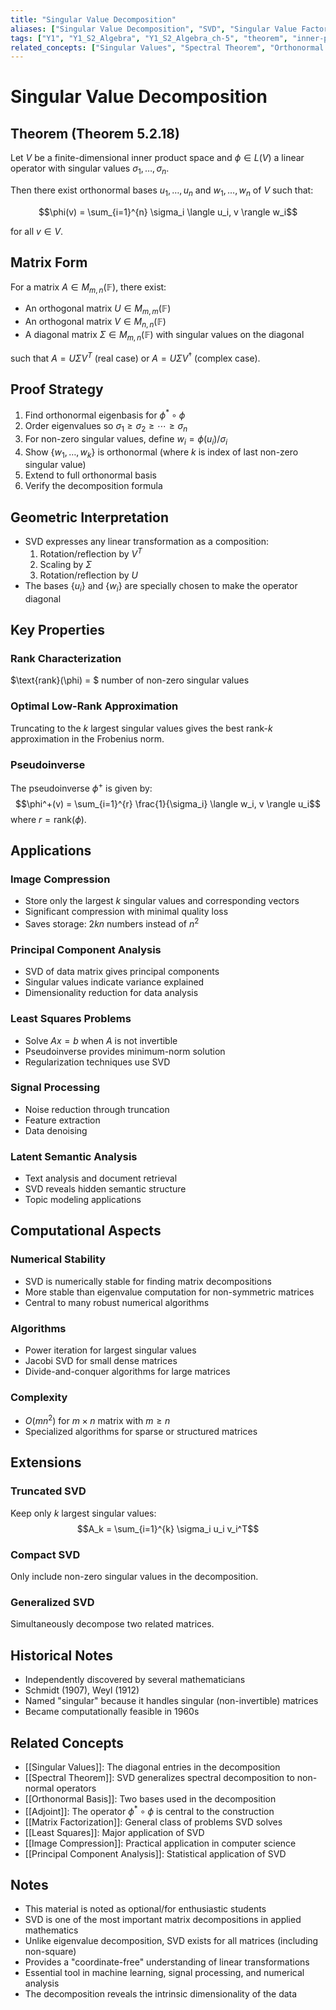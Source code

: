 ```yaml
---
title: "Singular Value Decomposition"
aliases: ["Singular Value Decomposition", "SVD", "Singular Value Factorization"]
tags: ["Y1", "Y1_S2_Algebra", "Y1_S2_Algebra_ch-5", "theorem", "inner-product-space", "linear-operator", "singular-values", "orthonormal-basis", "matrix-factorization", "optional", "applications"]
related_concepts: ["Singular Values", "Spectral Theorem", "Orthonormal Basis", "Adjoint", "Matrix Factorization", "Least Squares", "Image Compression", "Principal Component Analysis"]
---
```


# Singular Value Decomposition

## Theorem (Theorem 5.2.18)
Let $V$ be a finite-dimensional inner product space and $\phi \in L(V)$ a linear operator with singular values $\sigma_1, \ldots, \sigma_n$.

Then there exist orthonormal bases $u_1, \ldots, u_n$ and $w_1, \ldots, w_n$ of $V$ such that:

$$\phi(v) = \sum_{i=1}^{n} \sigma_i \langle u_i, v \rangle w_i$$

for all $v \in V$.

## Matrix Form
For a matrix $A \in M_{m,n}(\mathbb{F})$, there exist:
- An orthogonal matrix $U \in M_{m,m}(\mathbb{F})$
- An orthogonal matrix $V \in M_{n,n}(\mathbb{F})$  
- A diagonal matrix $\Sigma \in M_{m,n}(\mathbb{F})$ with singular values on the diagonal

such that $A = U\Sigma V^T$ (real case) or $A = U\Sigma V^{\dagger}$ (complex case).

## Proof Strategy
1. Find orthonormal eigenbasis for $\phi^* \circ \phi$
2. Order eigenvalues so $\sigma_1 \geq \sigma_2 \geq \cdots \geq \sigma_n$
3. For non-zero singular values, define $w_i = \phi(u_i)/\sigma_i$
4. Show $\{w_1, \ldots, w_k\}$ is orthonormal (where $k$ is index of last non-zero singular value)
5. Extend to full orthonormal basis
6. Verify the decomposition formula

## Geometric Interpretation
- SVD expresses any linear transformation as a composition:
  1. Rotation/reflection by $V^T$
  2. Scaling by $\Sigma$
  3. Rotation/reflection by $U$
- The bases $\{u_i\}$ and $\{w_i\}$ are specially chosen to make the operator diagonal

## Key Properties

### Rank Characterization
$\text{rank}(\phi) = $ number of non-zero singular values

### Optimal Low-Rank Approximation
Truncating to the $k$ largest singular values gives the best rank-$k$ approximation in the Frobenius norm.

### Pseudoinverse
The pseudoinverse $\phi^+$ is given by:
$$\phi^+(v) = \sum_{i=1}^{r} \frac{1}{\sigma_i} \langle w_i, v \rangle u_i$$
where $r = \text{rank}(\phi)$.

## Applications

### Image Compression
- Store only the largest $k$ singular values and corresponding vectors
- Significant compression with minimal quality loss
- Saves storage: $2kn$ numbers instead of $n^2$

### Principal Component Analysis
- SVD of data matrix gives principal components
- Singular values indicate variance explained
- Dimensionality reduction for data analysis

### Least Squares Problems
- Solve $Ax = b$ when $A$ is not invertible
- Pseudoinverse provides minimum-norm solution
- Regularization techniques use SVD

### Signal Processing
- Noise reduction through truncation
- Feature extraction
- Data denoising

### Latent Semantic Analysis
- Text analysis and document retrieval
- SVD reveals hidden semantic structure
- Topic modeling applications

## Computational Aspects

### Numerical Stability
- SVD is numerically stable for finding matrix decompositions
- More stable than eigenvalue computation for non-symmetric matrices
- Central to many robust numerical algorithms

### Algorithms
- Power iteration for largest singular values
- Jacobi SVD for small dense matrices
- Divide-and-conquer algorithms for large matrices

### Complexity
- $O(mn^2)$ for $m \times n$ matrix with $m \geq n$
- Specialized algorithms for sparse or structured matrices

## Extensions

### Truncated SVD
Keep only $k$ largest singular values:
$$A_k = \sum_{i=1}^{k} \sigma_i u_i v_i^T$$

### Compact SVD
Only include non-zero singular values in the decomposition.

### Generalized SVD
Simultaneously decompose two related matrices.

## Historical Notes
- Independently discovered by several mathematicians
- Schmidt (1907), Weyl (1912)
- Named "singular" because it handles singular (non-invertible) matrices
- Became computationally feasible in 1960s

## Related Concepts
- [[Singular Values]]: The diagonal entries in the decomposition
- [[Spectral Theorem]]: SVD generalizes spectral decomposition to non-normal operators
- [[Orthonormal Basis]]: Two bases used in the decomposition
- [[Adjoint]]: The operator $\phi^* \circ \phi$ is central to the construction
- [[Matrix Factorization]]: General class of problems SVD solves
- [[Least Squares]]: Major application of SVD
- [[Image Compression]]: Practical application in computer science
- [[Principal Component Analysis]]: Statistical application of SVD

## Notes
- This material is noted as optional/for enthusiastic students
- SVD is one of the most important matrix decompositions in applied mathematics
- Unlike eigenvalue decomposition, SVD exists for all matrices (including non-square)
- Provides a "coordinate-free" understanding of linear transformations
- Essential tool in machine learning, signal processing, and numerical analysis
- The decomposition reveals the intrinsic dimensionality of the data